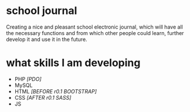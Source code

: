 # school journal
Creating a nice and pleasant school electronic journal, which will have all the necessary functions and from which other people could learn, further develop it and use it in the future.

# what skills I am developing
 - PHP *[PDO]*
 - MySQL
 - HTML *[BEFORE r0.1 BOOTSTRAP]*
 - CSS *[AFTER r0.1 SASS]*
 - JS
